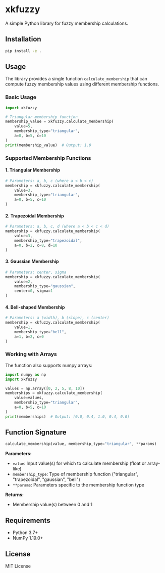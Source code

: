 # xkfuzzy

A simple Python library for fuzzy membership calculations.

## Installation

```bash
pip install -e .
```

## Usage

The library provides a single function `calculate_membership` that can compute fuzzy membership values using different membership functions.

### Basic Usage

```python
import xkfuzzy

# Triangular membership function
membership_value = xkfuzzy.calculate_membership(
    value=5, 
    membership_type="triangular", 
    a=0, b=5, c=10
)
print(membership_value)  # Output: 1.0
```

### Supported Membership Functions

#### 1. Triangular Membership
```python
# Parameters: a, b, c (where a < b < c)
membership = xkfuzzy.calculate_membership(
    value=3, 
    membership_type="triangular", 
    a=0, b=5, c=10
)
```

#### 2. Trapezoidal Membership
```python
# Parameters: a, b, c, d (where a < b < c < d)
membership = xkfuzzy.calculate_membership(
    value=3, 
    membership_type="trapezoidal", 
    a=0, b=2, c=8, d=10
)
```

#### 3. Gaussian Membership
```python
# Parameters: center, sigma
membership = xkfuzzy.calculate_membership(
    value=2, 
    membership_type="gaussian", 
    center=0, sigma=1
)
```

#### 4. Bell-shaped Membership
```python
# Parameters: a (width), b (slope), c (center)
membership = xkfuzzy.calculate_membership(
    value=1, 
    membership_type="bell", 
    a=1, b=2, c=0
)
```

### Working with Arrays

The function also supports numpy arrays:

```python
import numpy as np
import xkfuzzy

values = np.array([0, 2, 5, 8, 10])
memberships = xkfuzzy.calculate_membership(
    value=values, 
    membership_type="triangular", 
    a=0, b=5, c=10
)
print(memberships)  # Output: [0.0, 0.4, 1.0, 0.4, 0.0]
```

## Function Signature

```python
calculate_membership(value, membership_type="triangular", **params)
```

**Parameters:**
- `value`: Input value(s) for which to calculate membership (float or array-like)
- `membership_type`: Type of membership function ("triangular", "trapezoidal", "gaussian", "bell")
- `**params`: Parameters specific to the membership function type

**Returns:**
- Membership value(s) between 0 and 1

## Requirements

- Python 3.7+
- NumPy 1.19.0+

## License

MIT License
